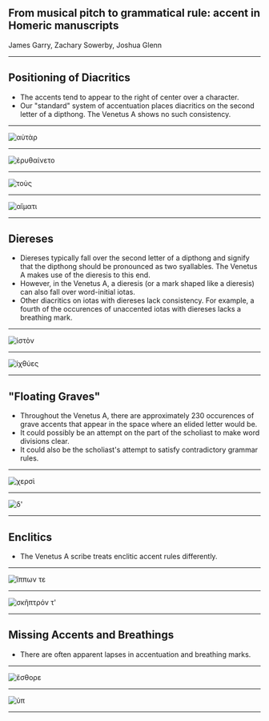 ## From musical pitch to grammatical rule: accent in Homeric manuscripts

James Garry, Zachary Sowerby, Joshua Glenn

---

## Positioning of Diacritics
- The accents tend to appear to the right of center over a character.
- Our "standard" system of accentuation places diacritics on the second letter of a dipthong. The Venetus A shows no such consistency.

---

![αὐτὰρ](https://raw.githubusercontent.com/cjschu17/hcil-21/master/VA270RN-0440.jpg)

---

![ἐρυθαίνετο](https://raw.githubusercontent.com/cjschu17/hcil-21/master/ambiguousaccent.jpg)

---

![τοὺς](https://raw.githubusercontent.com/cjschu17/hcil-21/master/ambiguous2.jpg)

---

![αἵματι](https://raw.githubusercontent.com/cjschu17/hcil-21/master/haimati.jpg)

---

## Diereses
- Diereses typically fall over the second letter of a dipthong and signify that the dipthong should be pronounced as two syallables. The Venetus A makes use of the dieresis to this end.
- However, in the Venetus A, a dieresis (or a mark shaped like a dieresis) can also fall over word-initial iotas.
- Other diacritics on iotas with diereses lack consistency. For example, a fourth of the occurences of unaccented iotas with diereses lacks a breathing mark.

---

![ἱστὸν](https://raw.githubusercontent.com/cjschu17/hcil-21/master/VA012VN-0514.jpg)

---

![ἰχθύες](https://raw.githubusercontent.com/cjschu17/hcil-21/master/icthues.jpg)

---

## "Floating Graves"

- Throughout the Venetus A, there are approximately 230 occurences of grave accents that appear in the space where an elided letter would be.
- It could possibly be an attempt on the part of the scholiast to make word divisions clear.
- It could also be the scholiast's attempt to satisfy contradictory grammar rules.

---

![χερσὶ](https://raw.githubusercontent.com/cjschu17/hcil-21/master/chersi.jpg)

---

![δ'](https://raw.githubusercontent.com/cjschu17/hcil-21/master/d'.jpg)

---

## Enclitics
- The Venetus A scribe treats enclitic accent rules differently.

---

![ἵππων τε](https://raw.githubusercontent.com/cjschu17/hcil-21/master/hippwnte.jpg)

---

![σκῆπτρόν τ'](https://raw.githubusercontent.com/cjschu17/hcil-21/master/skeptronte.jpg)

---

## Missing Accents and Breathings
- There are often apparent lapses in accentuation and breathing marks.

---

![ἔσθορε](https://raw.githubusercontent.com/cjschu17/hcil-21/master/hodesthore.jpg)

---

![ὑπ](https://raw.githubusercontent.com/cjschu17/hcil-21/master/hupoo.jpg)

---
